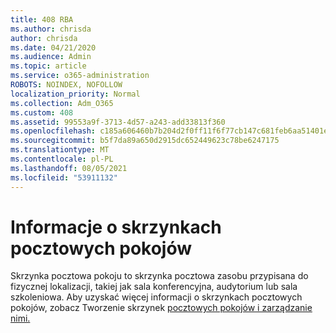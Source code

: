 ```yaml
---
title: 408 RBA
ms.author: chrisda
author: chrisda
ms.date: 04/21/2020
ms.audience: Admin
ms.topic: article
ms.service: o365-administration
ROBOTS: NOINDEX, NOFOLLOW
localization_priority: Normal
ms.collection: Adm_O365
ms.custom: 408
ms.assetid: 99553a9f-3713-4d57-a243-add33813f360
ms.openlocfilehash: c185a606460b7b204d2f0ff11f6f77cb147c681feb6aa51401e1515ca8017a68
ms.sourcegitcommit: b5f7da89a650d2915dc652449623c78be6247175
ms.translationtype: MT
ms.contentlocale: pl-PL
ms.lasthandoff: 08/05/2021
ms.locfileid: "53911132"
---
```

# <a name="about-room-mailboxes"></a>Informacje o skrzynkach pocztowych pokojów

Skrzynka pocztowa pokoju to skrzynka pocztowa zasobu przypisana do fizycznej lokalizacji, takiej jak sala konferencyjna, audytorium lub sala szkoleniowa. Aby uzyskać więcej informacji o skrzynkach pocztowych pokojów, zobacz Tworzenie skrzynek [pocztowych pokojów i zarządzanie nimi.](https://go.microsoft.com/fwlink/p/?linkid=717533)
